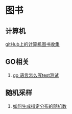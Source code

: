 # 图书
## 计算机
[gitHub上的计算机图书收集](https://github.com/justjavac/free-programming-books-zh_CN)
## GO相关
1. [go 语言怎么写test测试](https://github.com/astaxie/build-web-application-with-golang/blob/master/zh/11.3.md)
## 随机采样
1. [如何生成指定分布的随机数](https://juejin.im/post/5ae121076fb9a07abd0d5791#heading-4)
